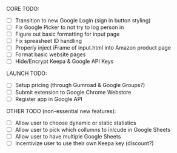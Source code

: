 CORE TODO:

- [ ] Transition to new Google Login (sign in button styling)
- [ ] Fix Google Picker to not try to log person in
- [ ] Figure out basic formatting for input page
- [ ] Fix spreasheet ID handling
- [ ] Properly inject iFrame of input.html into Amazon product page
- [ ] Format basic website pages
- [ ] Hide/Encrypt Keepa & Google API Keys

LAUNCH TODO:

- [ ] Setup pricing (through Gumroad & Google Groups?)
- [ ] Submit extension to Google Chrome Webstore
- [ ] Register app in Google API

OTHER TODO (non-essential new features): 

- [ ] Allow user to choose dynamic or static statistics
- [ ] Allow user to pick which collumns to inlcude in Google Sheets
- [ ] Allow user to have multiple Google Sheets
- [ ] Incentivize user to use their own Keepa key (discount?)

